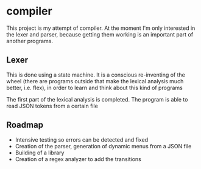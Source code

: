 # compiler

This project is my attempt of compiler. At the moment I'm only interested in the lexer and parser,
because getting them working is an important part of another programs.

## Lexer
This is done using a state machine. It is a conscious re-inventing of the wheel (there are programs outside
that make the lexical analysis much better, i.e. flex), in order to learn and think about this kind of programs

The first part of the lexical analysis is completed. The program is able to read JSON tokens from a certain file

## Roadmap

* Intensive testing so errors can be detected and fixed
* Creation of the parser, generation of dynamic menus from a JSON file
* Building of a library
* Creation of a regex analyzer to add the transitions
